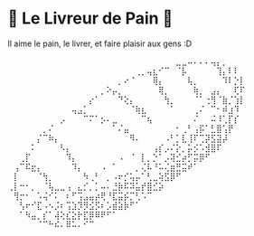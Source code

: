 # 🥖 Le Livreur de Pain 🥖

Il aime le pain, le livrer, et faire plaisir aux gens :D

⠀⠀⠀⠀⠀⠀⠀⠀⠀⠀⠀⠀⠀⠀⠀⠀⠀⠀⠀⠀⠀⠀⠀⠀⠀⠀⠀⠀⠀⣀⣀⠤⠄⠄⠄⢤⡄⡀⠀⠀⠀
⠀⠀⠀⠀⠀⠀⠀⠀⠀⠀⠀⠀⠀⠀⠀⠀⠀⠀⠀⠀⠀⠀⢀⡀⢤⣆⠊⠉⠀⠈⡧⠀⠀⠀⠀⠀⢹⡄⠇⠇⠀
⠀⠀⠀⠀⠀⠀⠀⠀⠀⠀⠀⠀⠀⠀⠀⠀⠀⠀⠀⡀⠔⠈⠀⠀⠀⢿⡄⠀⠀⠀⠀⢧⡀⠀⠀⠀⠀⠹⠇⡑⡇
⠀⠀⠀⠀⠀⠀⠀⠀⠀⠀⠀⠀⠀⠀⠀⠀⡀⠕⡤⡀⠀⠀⠀⠀⠀⠀⢿⡀⠀⠀⠀⠀⢷⡀⠀⣠⡄⠀⠀⢏⠏
⠀⠀⠀⠀⠀⠀⠀⠀⠀⠀⠀⠀⠀⠀⡔⠁⠀⠀⠀⠙⢕⡄⠀⠀⠀⠀⠀⢳⡀⠀⠀⠀⠈⠁⢐⢻⠈⣷⡈⢱⡇
⠀⠀⠀⠀⠀⠀⠀⠀⠀⠀⠀⢤⣠⡁⠀⠀⠀⠀⠀⠀⠀⠈⢷⣆⠀⠀⠀⠀⠁⠀⠀⠀⢀⠌⠀⠉⠂⠾⣰⠹⠀
⠀⠀⠀⠀⠀⠀⠀⠀⠀⡠⠀⠀⠀⠉⠍⠁⡢⠄⣀⠀⠀⠀⠀⠉⢦⠀⠀⠀⠀⠀⠀⠀⠌⠀⠀⠬⠸⢁⡏⡎⠀
⠀⠀⠀⠀⠀⠀⡀⠌⠀⠀⠀⠀⠀⠀⠀⠀⠀⠀⠁⠌⣤⠀⠀⠀⠀⠀⠀⠀⠀⠂⢀⠃⢠⡯⠁⣃⣿⢡⡟⠀⠀
⠀⠀⠀⠀⠀⡌⠉⠷⡄⠀⠀⠀⠀⠀⠀⠀⠀⠀⠀⠀⠀⠻⠄⠀⠀⠀⠀⠠⠃⡁⣇⢸⠏⢉⡽⣫⣽⡼⠀⠀⠀
⠀⠀⠀⠀⠅⠀⠀⠀⠀⠣⡄⠀⠀⠀⠀⠀⠀⠀⠀⠀⠀⠀⠀⠀⠀⢠⡎⡠⠌⡕⡀⡥⡪⠡⣺⣿⠏⠀⠀⠀⠀
⠀⠀⢀⡏⠀⠀⠀⠀⠀⠀⠹⡄⠀⠀⠀⠀⠀⠀⠀⠠⠀⠈⠀⡇⡀⡑⠁⡠⢽⣊⡴⡋⡭⡿⠋⠀⠀⠀⠀⠀⠀
⠀⢠⠉⠯⣖⡄⠀⠀⠀⠀⠀⠹⡄⠀⠀⠀⠠⠀⠁⠀⠀⠀⡀⢌⠧⠘⠥⢌⣶⣛⣭⠞⠁⠀⠀⠀⠀⠀⠀⠀⠀
⠀⡇⠀⠀⠀⠈⢳⡀⠀⠀⠀⠀⠀⠳⢀⠃⠀⡀⠠⠖⡊⢥⡤⠁⢃⣀⢵⣫⡿⠋⠀⠀⠀⠀⠀⠀⠀⠀⠀⠀⠀
⢀⡇⠒⠂⡀⠀⠈⢧⣀⣀⢠⠀⣄⡊⡀⡁⠤⠄⣘⡷⠯⠽⣥⡞⣿⣊⡵⠀⠀⠀⠀⠀⠀⠀⠀⠀⠀⠀⠀⠀⠀
⠀⢻⡒⠂⠀⠡⢬⠊⠅⠀⠆⠋⢩⣠⣤⡴⢟⠘⣏⣭⡮⡉⢃⠡⠉⠀⠀⠀⠀⠀⠀⠀⠀⠀⠀⠀⠀⠀⠀⠀⠀
⠀⠀⢣⠖⠊⣏⠠⠢⡨⠆⢩⣱⡹⡻⣪⡫⠆⡡⣾⣵⡷⠋⠁⠀⠀⠀⠀⠀⠀⠀⠀⠀⠀⠀⠀⠀⠀⠀⠀⠀⠀
⠀⠀⠁⠳⣤⡀⡎⠁⢼⢕⣎⣕⡗⣏⡿⠿⠟⠋⠁⠀⠀⠀⠀⠀⠀⠀⠀⠀⠀⠀⠀⠀⠀⠀⠀⠀⠀⠀⠀⠀⠀
⠀⠀⠀⠀⠀⠈⠉⠓⠮⠄⠿⠥⠄⠊⠉⠀⠀⠀⠀⠀⠀⠀⠀⠀⠀⠀⠀⠀⠀⠀⠀⠀⠀⠀⠀⠀⠀⠀⠀⠀⠀